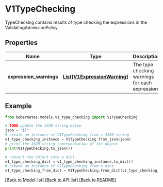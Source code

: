 # V1TypeChecking

TypeChecking contains results of type checking the expressions in the ValidatingAdmissionPolicy

## Properties

Name | Type | Description | Notes
------------ | ------------- | ------------- | -------------
**expression_warnings** | [**List[V1ExpressionWarning]**](V1ExpressionWarning.md) | The type checking warnings for each expression. | [optional] 

## Example

```python
from kubernetes.models.v1_type_checking import V1TypeChecking

# TODO update the JSON string below
json = "{}"
# create an instance of V1TypeChecking from a JSON string
v1_type_checking_instance = V1TypeChecking.from_json(json)
# print the JSON string representation of the object
print(V1TypeChecking.to_json())

# convert the object into a dict
v1_type_checking_dict = v1_type_checking_instance.to_dict()
# create an instance of V1TypeChecking from a dict
v1_type_checking_from_dict = V1TypeChecking.from_dict(v1_type_checking_dict)
```
[[Back to Model list]](../README.md#documentation-for-models) [[Back to API list]](../README.md#documentation-for-api-endpoints) [[Back to README]](../README.md)


